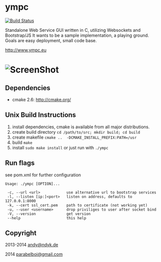 ympc
====
[![Build Status](http://error.ympc.eu/status.svg)](https://error.ympc.eu/)

Standalone Web Service GUI written in C, utilizing Websockets and Bootstrap/JS
It wants to be a sample implementation, a playing ground. Goals are easy deployment, small code base.

http://www.ympc.eu

![ScreenShot](http://error.ympc.eu/)
=======
Dependencies
------------
 - cmake 2.6: http://cmake.org/

Unix Build Instructions
-----------------------

1. install dependencies, cmake is available from all major distributions.
2. create build directory ```cd /path/to/src; mkdir build; cd build```
3. create makefile ```cmake ..  -DCMAKE_INSTALL_PREFIX:PATH=/usr```
4. build ```make```
5. install ```sudo make install``` or just run with ```./ympc```

Run flags
---------

see pom.xml for further configuration

```
Usage: ./ympc [OPTION]...

 -c, --url <url>            use alternative url to bootstrap services
 -l, --listen [ip:]<port>   listen on address, defaults to 127.0.0.1:8000
 -k, --cert ssl_cert.pem	path to certificate (not working yet)
 -u, --user <username>      drop priviliges to user after socket bind
 -V, --version              get version
 --help                     this help
```


Copyright
---------

2013-2014 <andy@ndyk.de>

2014 <parabelboi@gmail.com>
